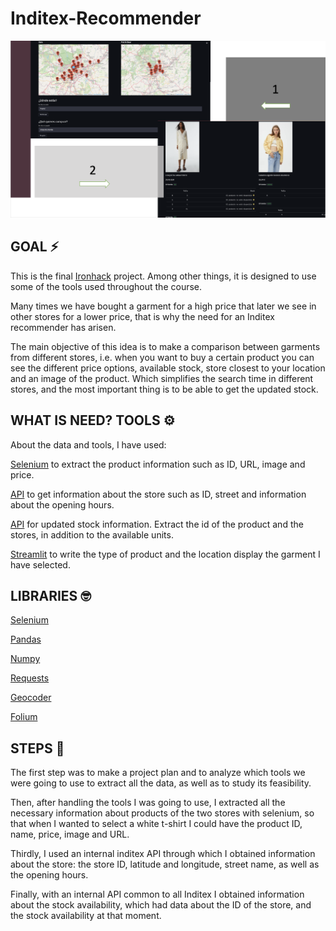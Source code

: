 # Inditex-Recommender 

![Imagen_text](https://github.com/Carmen-r/Inditex-Recommender/blob/main/image/in_rec.jpg)

## GOAL ⚡️

This is the final [Ironhack][id] project. Among other things, it is designed to use some of the tools used throughout the course.

[id]: https://www.ironhack.com/es "Ironhack"

Many times we have bought a garment for a high price that later we see in other stores for a lower price, that is why the need for an Inditex recommender has arisen.

The main objective of this idea is to make a comparison between garments from different stores, i.e. when you want to buy a certain product you can see the different price options, available stock, store closest to your location and an image of the product. Which simplifies the search time in different stores, and the most important thing is to be able to get the updated stock. 

## WHAT IS NEED? TOOLS ⚙️

About the data and tools, I have used: 

[Selenium][id1] to extract the product information such as ID, URL, image and price.

[id1]: https://selenium-python.readthedocs.io/ "Selenium"

[API][id2] to get information about the store such as ID, street and information about the opening hours.

[id2]: https://pypi.org/project/ApiDoc/ "API"

[API][id2] for updated stock information. Extract the id of the product and the stores, in addition to the available units.

[id2]: https://pypi.org/project/ApiDoc/ "API"

[Streamlit][id3] to write the type of product and the location display the garment I have selected.

[id3]: https://streamlit.io/ "Streamlit"


## LIBRARIES 🤓

[Selenium][id1]

[Pandas][id4]

[id4]: https://pandas.pydata.org/docs/ "Pandas"

[Numpy][id5]

[id5]: https://numpy.org/doc/stable/user/whatisnumpy.html "Numpy"

[Requests][id6]

[id6]: https://docs.python-requests.org/en/master/ "Requests"

[Geocoder][id7]

[id7]: https://pypi.org/project/geocoder/ "Geocoder"

[Folium][id8]

[id8]: https://pypi.org/project/folium/ "Folium"


## STEPS 🚀

The first step was to make a project plan and to analyze which tools we were going to use to extract all the data, as well as to study its feasibility. 

Then, after handling the tools I was going to use, I extracted all the necessary information about products of the two stores with selenium, so that when I wanted to select a white t-shirt I could have the product ID, name, price, image and URL.

Thirdly, I used an internal inditex API through which I obtained information about the store: the store ID, latitude and longitude, street name, as well as the opening hours.


Finally, with an internal API common to all Inditex I obtained information about the stock availability, which had data about the ID of the store, and the stock availability at that moment.

